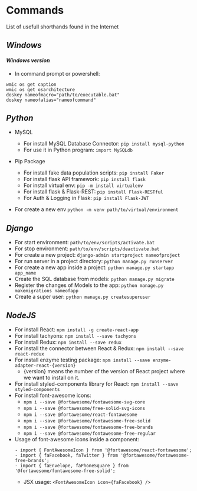 # Commands
List of usefull shorthands found in the Internet

## ***Windows***

#### ***Windows version***
- In command prompt or powershell:

``` 
wmic os get caption
wmic os get osarchitecture
doskey nameofmacro="path/to/executable.bat"
doskey nameofalias="nameofcommand"
```

## ***Python***

- MySQL
  - For install MySQL Database Connector: `pip install mysql-python`
  - For use it in Python program: `import MySQLdb`
  
- Pip Package
  - For install fake data population scripts: `pip install Faker`
  - For install flask API framework: `pip install flask`
  - For install virtual env: `pip -m install virtualenv`
  - For install flask & Flask-REST: `pip install Flask-RESTful`
  - For Auth & Logging in Flask: `pip install Flask-JWT`
  
- For create a new env `python -m venv path/to/virtual/environment`

## ***Django***
- For start environment: `path/to/env/scripts/activate.bat`
- For stop environment:  `path/to/env/scripts/deactivate.bat`
- For create a new project: `django-admin startproject nameofproject`
- For run server in a project directory: `python manage.py runserver`
- For create a new app inside a project: `python manage.py startapp app_name`
- Create the SQL database from models: `python manage.py migrate`
- Register the changes of Models to the app: `python manage.py makemigrations nameofapp`
- Create a super user: `python manage.py createsuperuser`


## ***NodeJS***
- For install React: `npm install -g create-react-app`
- For install tachyons: `npm install --save tachyons`
- For install Redux: `npm install --save redux`
- For install the connector between React & Redux: `npm install --save react-redux`
- For install enzyme testing package: `npm install --save enzyme-adapter-react-{version}`
  - {version} means the number of the version of React project where we want to install on it.
- For install styled-components library for React: `npm install --save styled-components`
- For install font-awesome icons:
  - `npm i --save @fortawesome/fontawesome-svg-core`
  - `npm i --save @fortawesome/free-solid-svg-icons`
  - `npm i --save @fortawesome/react-fontawesome`
  - `npm i --save @fortawesome/fontawesome-free-solid`
  - `npm i --save @fortawesome/fontawesome-free-brands`
  - `npm i --save @fortawesome/fontawesome-free-regular`
- Usage of font-awesome icons inside a component:
  ```
  - import { FontAwesomeIcon } from '@fortawesome/react-fontawesome';
  - import { faFacebook, faTwitter } from '@fortawesome/fontawesome-free-brands';
  - import { faEnvelope, faPhoneSquare } from '@fortawesome/fontawesome-free-solid';
  ```
  - JSX usage:
    `<FontAwesomeIcon icon={faFacebook} />`

